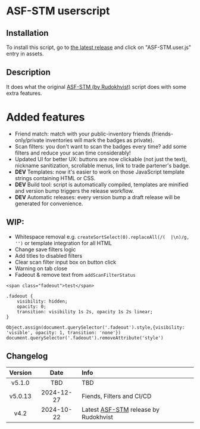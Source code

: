 # ASF-STM userscript

## Installation

To install this script, go to [the latest release](https://github.com/iBreakEverything/ASF-STM-Enhancement/releases/latest) and click on "ASF-STM.user.js" entry in assets.

## Description

It does what the original [ASF-STM (by Rudokhvist)](https://github.com/Rudokhvist/ASF-STM) script does with some extra features.

# Added features
- Friend match: match with your public-inventory friends (friends-only/private inventories will mark the badges as private).
- Scan filters: you don't want to scan the badges every time? add some filters and reduce your scan time considerably!
- Updated UI for better UX: buttons are now clickable (not just the text), nickname sanitization, scrollable menus, link to trade partener's badge.
- **DEV** Templates: now it's easier to work on those JavaScript template strings containing HTML or CSS.
- **DEV** Build tool: script is automatically compiled, templates are minified and version bump triggers the release workflow.
- **DEV** Automatic releases: every version bump a draft release will be generated for convenience.

## WIP:
-   Whitespace removal e.g. `createSortSelect(0).replaceAll(/(  |\n)/g, '')` or template integration for all HTML
-   Change save filters logic
-   Add titles to disabled filters
-   Clear scan filter input box on button click
-   Warning on tab close
-   Fadeout & remove text from `addScanFilterStatus`
```
<span class="fadeout">test</span>

.fadeout {
    visibility: hidden;
    opacity: 0;
    transition: visibility 1s 2s, opacity 1s 2s linear;
}

Object.assign(document.querySelector('.fadeout').style,{visibility: 'visible', opacity: 1, transition: 'none'})
document.querySelector('.fadeout').removeAttribute('style')
```

## Changelog

Version | Date | Info
:-: | :-: | :-
v5.1.0 | TBD | TBD
v5.0.13 | 2024-12-27 | Fiends, Filters and CI/CD
v4.2 | 2024-10-22 | Latest [ASF-STM](https://github.com/Rudokhvist/ASF-STM) release by Rudokhvist
